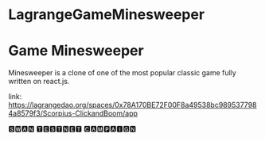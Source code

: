 # LagrangeGameMinesweeper
# Game Minesweeper

Minesweeper is a clone of one of the most popular classic game fully written on react.js.

link:
https://lagrangedao.org/spaces/0x78A170BE72F00F8a49538bc9895377984a8579f3/Scorpius-ClickandBoom/app

🆂🆆🅰🅽 🆃🅴🆂🆃🅽🅴🆃 🅲🅰🅼🅿🅰🅸🅶🅽
